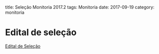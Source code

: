 title: Seleção Monitoria 2017.2
tags: Monitoria
date: 2017-09-19
category: monitoria

# Edital de seleção
[Edital de Seleção]({filename}/arquivos/edital-monitoria-2017-2.pdf)
